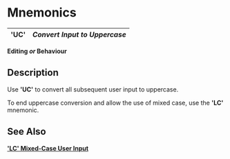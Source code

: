 # Mnemonics

**'UC'** |  **_Convert Input to Uppercase_**  
---|---  
  
**Editing _or_ Behaviour**

##  Description

Use **'UC'** to convert all subsequent user input to uppercase.

To end uppercase conversion and allow the use of mixed case, use the **'LC'** mnemonic.

## See Also

**['LC' Mixed-Case User Input](lc.md)**
